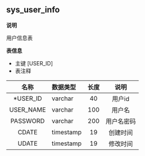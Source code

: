 ## sys_user_info

**说明**

   用户信息表

**表信息**
* 主键 [USER_ID]
* 表注释

| 名称 | 数据类型 | 长度  |  说明 |
| :--: | :--- | :------: |  :----: |
|*USER_ID | varchar| 40 |    用户id |
|USER_NAME | varchar| 100 |    用户名 |
|PASSWORD | varchar| 200 |    用户名密码 |
|CDATE | timestamp| 19 |    创建时间 |
|UDATE | timestamp| 19 |    修改时间 |



